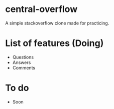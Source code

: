 # central-overflow
A simple stackoverflow clone made for practicing. 

# List of features (Doing)
- Questions 
- Answers
- Comments

# To do
- Soon
